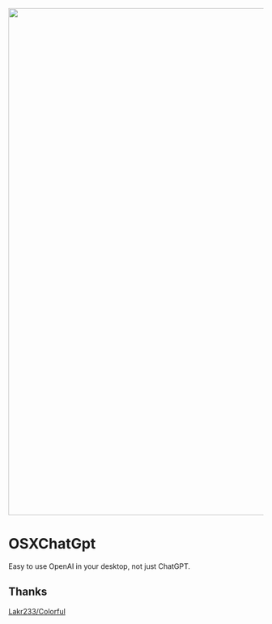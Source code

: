 <p align="center">
<img src="https://github.com/MustangYM/OSXChatGpt/blob/main/OSXChatGPT/home-tuya.png" width="1000px"/>
</p>

# OSXChatGpt
Easy to use OpenAI in your desktop, not just ChatGPT.

## Thanks
[Lakr233/Colorful](https://github.com/Lakr233/Colorful)
